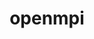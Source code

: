 ---
title: "openmpi"
layout: cache
categories: [package, develop-2023-12-03]
meta: {"versions": ["4.1.6"], "compilers": ["apple-clang@=15.0.0", "cce@=15.0.1", "gcc@=10.3.0", "gcc@=11.1.0", "gcc@=11.3.0", "gcc@=11.4.0", "gcc@=12.3.0", "gcc@=7.3.1", "gcc@=9.4.0", "oneapi@=2023.2.0"], "oss": ["amzn2", "rhel8", "sle_hpc15", "ubuntu20.04", "ubuntu22.04", "ventura"], "platforms": ["darwin", "linux"], "targets": ["aarch64", "neoverse_n1", "neoverse_v1", "ppc64le", "x86_64_v3", "x86_64_v4", "zen4"], "stacks": ["aws-isc", "aws-isc-aarch64", "data-vis-sdk", "e4s", "e4s-cray-rhel", "e4s-cray-sles", "e4s-neoverse_v1", "e4s-oneapi", "e4s-power", "ml-darwin-aarch64-mps", "ml-linux-x86_64-cpu", "ml-linux-x86_64-cuda", "ml-linux-x86_64-rocm", "radiuss-aws", "radiuss-aws-aarch64", "root", "tutorial"], "num_specs": 25, "num_specs_by_stack": {"ml-darwin-aarch64-mps": 1, "root": 25, "radiuss-aws-aarch64": 2, "aws-isc-aarch64": 6, "radiuss-aws": 1, "aws-isc": 3, "e4s-cray-rhel": 1, "e4s-cray-sles": 1, "e4s-neoverse_v1": 1, "e4s-power": 1, "data-vis-sdk": 1, "e4s": 1, "e4s-oneapi": 1, "ml-linux-x86_64-cpu": 1, "ml-linux-x86_64-cuda": 1, "ml-linux-x86_64-rocm": 1, "tutorial": 2}}
spec_details: [{"hash": "o3nln7e5j4muv7fdlvhecyhcsqric27y", "compiler": "apple-clang@=15.0.0", "versions": ["4.1.6"], "os": "ventura", "platform": "darwin", "target": "aarch64", "variants": ["~atomics", "build_system=autotools", "~cuda", "~cxx", "~cxx_exceptions", "fabrics=none", "~gpfs", "~internal-hwloc", "~internal-pmix", "~java", "~legacylaunchers", "~lustre", "~memchecker", "~openshmem", "~orterunprefix", "+romio", "+rsh", "schedulers=none", "~singularity", "+static", "+vt", "+wrapper-rpath"], "stacks": ["ml-darwin-aarch64-mps", "root"], "size": "-", "tarball": "https://binaries.spack.io/releases/develop-2023-12-03/build_cache/darwin-ventura-aarch64/apple-clang-15.0.0/openmpi-4.1.6/darwin-ventura-aarch64-apple-clang-15.0.0-openmpi-4.1.6-o3nln7e5j4muv7fdlvhecyhcsqric27y.spack"}, {"hash": "vwkkwye5fc4xek3cttc4htvzyl33vzsu", "compiler": "gcc@=7.3.1", "versions": ["4.1.6"], "os": "amzn2", "platform": "linux", "target": "aarch64", "variants": ["~atomics", "build_system=autotools", "~cuda", "~cxx", "~cxx_exceptions", "fabrics=none", "~gpfs", "~internal-hwloc", "~internal-pmix", "~java", "~legacylaunchers", "~lustre", "~memchecker", "~openshmem", "~orterunprefix", "+romio", "+rsh", "schedulers=none", "~singularity", "+static", "+vt", "+wrapper-rpath"], "stacks": ["root", "radiuss-aws-aarch64"], "size": "-", "tarball": "https://binaries.spack.io/releases/develop-2023-12-03/build_cache/linux-amzn2-aarch64/gcc-7.3.1/openmpi-4.1.6/linux-amzn2-aarch64-gcc-7.3.1-openmpi-4.1.6-vwkkwye5fc4xek3cttc4htvzyl33vzsu.spack"}, {"hash": "p5t5icyhtgdjgqrbbu7vhq7k4gyfsfz7", "compiler": "gcc@=7.3.1", "versions": ["4.1.6"], "os": "amzn2", "platform": "linux", "target": "aarch64", "variants": ["~atomics", "build_system=autotools", "~cuda", "~cxx", "~cxx_exceptions", "fabrics=ofi", "~gpfs", "~internal-hwloc", "~internal-pmix", "~java", "+legacylaunchers", "~lustre", "~memchecker", "~openshmem", "~orterunprefix", "+romio", "+rsh", "schedulers=none", "~singularity", "+static", "+vt", "+wrapper-rpath"], "stacks": ["aws-isc-aarch64", "root"], "size": "-", "tarball": "https://binaries.spack.io/releases/develop-2023-12-03/build_cache/linux-amzn2-aarch64/gcc-7.3.1/openmpi-4.1.6/linux-amzn2-aarch64-gcc-7.3.1-openmpi-4.1.6-p5t5icyhtgdjgqrbbu7vhq7k4gyfsfz7.spack"}, {"hash": "u33kqkqfy2abu4w7m3rsforc4cseciof", "compiler": "gcc@=7.3.1", "versions": ["4.1.6"], "os": "amzn2", "platform": "linux", "target": "aarch64", "variants": ["~atomics", "build_system=autotools", "~cuda", "~cxx", "~cxx_exceptions", "fabrics=ofi", "~gpfs", "~internal-hwloc", "~internal-pmix", "~java", "+legacylaunchers", "~lustre", "~memchecker", "~openshmem", "~orterunprefix", "+romio", "+rsh", "schedulers=none", "~singularity", "+static", "+vt", "+wrapper-rpath"], "stacks": ["aws-isc-aarch64", "root"], "size": "-", "tarball": "https://binaries.spack.io/releases/develop-2023-12-03/build_cache/linux-amzn2-aarch64/gcc-7.3.1/openmpi-4.1.6/linux-amzn2-aarch64-gcc-7.3.1-openmpi-4.1.6-u33kqkqfy2abu4w7m3rsforc4cseciof.spack"}, {"hash": "2kevzxep4cjydbcwtdc577lp4avgkag3", "compiler": "gcc@=7.3.1", "versions": ["4.1.6"], "os": "amzn2", "platform": "linux", "target": "aarch64", "variants": ["~atomics", "build_system=autotools", "~cuda", "~cxx", "~cxx_exceptions", "fabrics=auto", "~gpfs", "~internal-hwloc", "~internal-pmix", "~java", "+legacylaunchers", "~lustre", "~memchecker", "~openshmem", "~orterunprefix", "+romio", "+rsh", "schedulers=none", "~singularity", "+static", "+vt", "+wrapper-rpath"], "stacks": ["aws-isc-aarch64", "root"], "size": "-", "tarball": "https://binaries.spack.io/releases/develop-2023-12-03/build_cache/linux-amzn2-aarch64/gcc-7.3.1/openmpi-4.1.6/linux-amzn2-aarch64-gcc-7.3.1-openmpi-4.1.6-2kevzxep4cjydbcwtdc577lp4avgkag3.spack"}, {"hash": "q3drptnuvycbei3j2rpxnhcddvimx2qo", "compiler": "gcc@=7.3.1", "versions": ["4.1.6"], "os": "amzn2", "platform": "linux", "target": "neoverse_n1", "variants": ["~atomics", "build_system=autotools", "~cuda", "~cxx", "~cxx_exceptions", "fabrics=ofi", "~gpfs", "~internal-hwloc", "~internal-pmix", "~java", "+legacylaunchers", "~lustre", "~memchecker", "~openshmem", "~orterunprefix", "+romio", "+rsh", "schedulers=none", "~singularity", "+static", "+vt", "+wrapper-rpath"], "stacks": ["aws-isc-aarch64", "root"], "size": "-", "tarball": "https://binaries.spack.io/releases/develop-2023-12-03/build_cache/linux-amzn2-neoverse_n1/gcc-7.3.1/openmpi-4.1.6/linux-amzn2-neoverse_n1-gcc-7.3.1-openmpi-4.1.6-q3drptnuvycbei3j2rpxnhcddvimx2qo.spack"}, {"hash": "glr6kgh3ntud4o645ca2xw26gdkxzpig", "compiler": "gcc@=7.3.1", "versions": ["4.1.6"], "os": "amzn2", "platform": "linux", "target": "neoverse_n1", "variants": ["~atomics", "build_system=autotools", "~cuda", "~cxx", "~cxx_exceptions", "fabrics=none", "~gpfs", "~internal-hwloc", "~internal-pmix", "~java", "~legacylaunchers", "~lustre", "~memchecker", "~openshmem", "~orterunprefix", "+romio", "+rsh", "schedulers=none", "~singularity", "+static", "+vt", "+wrapper-rpath"], "stacks": ["root", "radiuss-aws-aarch64"], "size": "-", "tarball": "https://binaries.spack.io/releases/develop-2023-12-03/build_cache/linux-amzn2-neoverse_n1/gcc-7.3.1/openmpi-4.1.6/linux-amzn2-neoverse_n1-gcc-7.3.1-openmpi-4.1.6-glr6kgh3ntud4o645ca2xw26gdkxzpig.spack"}, {"hash": "izm7pmop6rlrvnldjyvdjwzwmnxqoboq", "compiler": "gcc@=7.3.1", "versions": ["4.1.6"], "os": "amzn2", "platform": "linux", "target": "neoverse_n1", "variants": ["~atomics", "build_system=autotools", "~cuda", "~cxx", "~cxx_exceptions", "fabrics=ofi", "~gpfs", "~internal-hwloc", "~internal-pmix", "~java", "+legacylaunchers", "~lustre", "~memchecker", "~openshmem", "~orterunprefix", "+romio", "+rsh", "schedulers=none", "~singularity", "+static", "+vt", "+wrapper-rpath"], "stacks": ["aws-isc-aarch64", "root"], "size": "-", "tarball": "https://binaries.spack.io/releases/develop-2023-12-03/build_cache/linux-amzn2-neoverse_n1/gcc-7.3.1/openmpi-4.1.6/linux-amzn2-neoverse_n1-gcc-7.3.1-openmpi-4.1.6-izm7pmop6rlrvnldjyvdjwzwmnxqoboq.spack"}, {"hash": "las3asivpsjqh66vph4ecl3cjvpzvuy4", "compiler": "gcc@=7.3.1", "versions": ["4.1.6"], "os": "amzn2", "platform": "linux", "target": "x86_64_v3", "variants": ["~atomics", "build_system=autotools", "~cuda", "~cxx", "~cxx_exceptions", "fabrics=none", "~gpfs", "~internal-hwloc", "~internal-pmix", "~java", "~legacylaunchers", "~lustre", "~memchecker", "~openshmem", "~orterunprefix", "+romio", "+rsh", "schedulers=none", "~singularity", "+static", "+vt", "+wrapper-rpath"], "stacks": ["root", "radiuss-aws"], "size": "-", "tarball": "https://binaries.spack.io/releases/develop-2023-12-03/build_cache/linux-amzn2-x86_64_v3/gcc-7.3.1/openmpi-4.1.6/linux-amzn2-x86_64_v3-gcc-7.3.1-openmpi-4.1.6-las3asivpsjqh66vph4ecl3cjvpzvuy4.spack"}, {"hash": "jjltav2aroeiqx7gg27e4kiu27evvqf2", "compiler": "gcc@=7.3.1", "versions": ["4.1.6"], "os": "amzn2", "platform": "linux", "target": "neoverse_n1", "variants": ["~atomics", "build_system=autotools", "~cuda", "~cxx", "~cxx_exceptions", "fabrics=auto", "~gpfs", "~internal-hwloc", "~internal-pmix", "~java", "+legacylaunchers", "~lustre", "~memchecker", "~openshmem", "~orterunprefix", "+romio", "+rsh", "schedulers=none", "~singularity", "+static", "+vt", "+wrapper-rpath"], "stacks": ["aws-isc-aarch64", "root"], "size": "-", "tarball": "https://binaries.spack.io/releases/develop-2023-12-03/build_cache/linux-amzn2-neoverse_n1/gcc-7.3.1/openmpi-4.1.6/linux-amzn2-neoverse_n1-gcc-7.3.1-openmpi-4.1.6-jjltav2aroeiqx7gg27e4kiu27evvqf2.spack"}, {"hash": "ymkrps2b6y6jskl2ghuyesatjyf67kon", "compiler": "gcc@=7.3.1", "versions": ["4.1.6"], "os": "amzn2", "platform": "linux", "target": "x86_64_v3", "variants": ["~atomics", "build_system=autotools", "~cuda", "~cxx", "~cxx_exceptions", "fabrics=ofi", "~gpfs", "~internal-hwloc", "~internal-pmix", "~java", "+legacylaunchers", "~lustre", "~memchecker", "~openshmem", "~orterunprefix", "+romio", "+rsh", "schedulers=none", "~singularity", "+static", "+vt", "+wrapper-rpath"], "stacks": ["aws-isc", "root"], "size": "-", "tarball": "https://binaries.spack.io/releases/develop-2023-12-03/build_cache/linux-amzn2-x86_64_v3/gcc-7.3.1/openmpi-4.1.6/linux-amzn2-x86_64_v3-gcc-7.3.1-openmpi-4.1.6-ymkrps2b6y6jskl2ghuyesatjyf67kon.spack"}, {"hash": "ctjv3wcfhudsjerubk2tmjd4tfmcvpek", "compiler": "gcc@=7.3.1", "versions": ["4.1.6"], "os": "amzn2", "platform": "linux", "target": "x86_64_v3", "variants": ["~atomics", "build_system=autotools", "~cuda", "~cxx", "~cxx_exceptions", "fabrics=ofi", "~gpfs", "~internal-hwloc", "~internal-pmix", "~java", "+legacylaunchers", "~lustre", "~memchecker", "~openshmem", "~orterunprefix", "+romio", "+rsh", "schedulers=none", "~singularity", "+static", "+vt", "+wrapper-rpath"], "stacks": ["aws-isc", "root"], "size": "-", "tarball": "https://binaries.spack.io/releases/develop-2023-12-03/build_cache/linux-amzn2-x86_64_v3/gcc-7.3.1/openmpi-4.1.6/linux-amzn2-x86_64_v3-gcc-7.3.1-openmpi-4.1.6-ctjv3wcfhudsjerubk2tmjd4tfmcvpek.spack"}, {"hash": "4htaj7vhjl3ot4iqv52uswympteurkkl", "compiler": "gcc@=7.3.1", "versions": ["4.1.6"], "os": "amzn2", "platform": "linux", "target": "x86_64_v3", "variants": ["~atomics", "build_system=autotools", "~cuda", "~cxx", "~cxx_exceptions", "fabrics=auto", "~gpfs", "~internal-hwloc", "~internal-pmix", "~java", "+legacylaunchers", "~lustre", "~memchecker", "~openshmem", "~orterunprefix", "+romio", "+rsh", "schedulers=none", "~singularity", "+static", "+vt", "+wrapper-rpath"], "stacks": ["aws-isc", "root"], "size": "-", "tarball": "https://binaries.spack.io/releases/develop-2023-12-03/build_cache/linux-amzn2-x86_64_v3/gcc-7.3.1/openmpi-4.1.6/linux-amzn2-x86_64_v3-gcc-7.3.1-openmpi-4.1.6-4htaj7vhjl3ot4iqv52uswympteurkkl.spack"}, {"hash": "uia5i6g7twspn2uoj6tlbpzy4cw5m6sb", "compiler": "cce@=15.0.1", "versions": ["4.1.6"], "os": "rhel8", "platform": "linux", "target": "zen4", "variants": ["~atomics", "build_system=autotools", "~cuda", "~cxx", "~cxx_exceptions", "fabrics=none", "~gpfs", "~internal-hwloc", "~internal-pmix", "~java", "~legacylaunchers", "~lustre", "~memchecker", "~openshmem", "~orterunprefix", "+romio", "+rsh", "schedulers=none", "~singularity", "+static", "+vt", "+wrapper-rpath"], "stacks": ["e4s-cray-rhel", "root"], "size": "-", "tarball": "https://binaries.spack.io/releases/develop-2023-12-03/build_cache/linux-rhel8-zen4/cce-15.0.1/openmpi-4.1.6/linux-rhel8-zen4-cce-15.0.1-openmpi-4.1.6-uia5i6g7twspn2uoj6tlbpzy4cw5m6sb.spack"}, {"hash": "7ylqigiyvxjggns5q2o7wx5fh632wyaa", "compiler": "gcc@=10.3.0", "versions": ["4.1.6"], "os": "sle_hpc15", "platform": "linux", "target": "x86_64_v4", "variants": ["~atomics", "build_system=autotools", "~cuda", "~cxx", "~cxx_exceptions", "fabrics=none", "~gpfs", "~internal-hwloc", "~internal-pmix", "~java", "~legacylaunchers", "~lustre", "~memchecker", "~openshmem", "~orterunprefix", "+romio", "+rsh", "schedulers=none", "~singularity", "+static", "+vt", "+wrapper-rpath"], "stacks": ["e4s-cray-sles", "root"], "size": "-", "tarball": "https://binaries.spack.io/releases/develop-2023-12-03/build_cache/linux-sle_hpc15-x86_64_v4/gcc-10.3.0/openmpi-4.1.6/linux-sle_hpc15-x86_64_v4-gcc-10.3.0-openmpi-4.1.6-7ylqigiyvxjggns5q2o7wx5fh632wyaa.spack"}, {"hash": "2r7dz5wsokcrlhwvim7ka7u2tjog66ur", "compiler": "gcc@=11.4.0", "versions": ["4.1.6"], "os": "ubuntu20.04", "platform": "linux", "target": "neoverse_v1", "variants": ["~atomics", "build_system=autotools", "~cuda", "~cxx", "~cxx_exceptions", "fabrics=none", "~gpfs", "~internal-hwloc", "~internal-pmix", "~java", "~legacylaunchers", "~lustre", "~memchecker", "~openshmem", "~orterunprefix", "+romio", "+rsh", "schedulers=none", "~singularity", "+static", "+vt", "+wrapper-rpath"], "stacks": ["e4s-neoverse_v1", "root"], "size": "-", "tarball": "https://binaries.spack.io/releases/develop-2023-12-03/build_cache/linux-ubuntu20.04-neoverse_v1/gcc-11.4.0/openmpi-4.1.6/linux-ubuntu20.04-neoverse_v1-gcc-11.4.0-openmpi-4.1.6-2r7dz5wsokcrlhwvim7ka7u2tjog66ur.spack"}, {"hash": "iaahsztuql7zfewsycjieol3njdjtukr", "compiler": "gcc@=9.4.0", "versions": ["4.1.6"], "os": "ubuntu20.04", "platform": "linux", "target": "ppc64le", "variants": ["~atomics", "build_system=autotools", "~cuda", "~cxx", "~cxx_exceptions", "fabrics=none", "~gpfs", "~internal-hwloc", "~internal-pmix", "~java", "~legacylaunchers", "~lustre", "~memchecker", "~openshmem", "~orterunprefix", "+romio", "+rsh", "schedulers=none", "~singularity", "+static", "+vt", "+wrapper-rpath"], "stacks": ["root", "e4s-power"], "size": "-", "tarball": "https://binaries.spack.io/releases/develop-2023-12-03/build_cache/linux-ubuntu20.04-ppc64le/gcc-9.4.0/openmpi-4.1.6/linux-ubuntu20.04-ppc64le-gcc-9.4.0-openmpi-4.1.6-iaahsztuql7zfewsycjieol3njdjtukr.spack"}, {"hash": "tevu74mgqh3aiij7jq7cgtra7cagw63x", "compiler": "gcc@=11.1.0", "versions": ["4.1.6"], "os": "ubuntu20.04", "platform": "linux", "target": "x86_64_v3", "variants": ["~atomics", "build_system=autotools", "~cuda", "~cxx", "~cxx_exceptions", "fabrics=none", "~gpfs", "~internal-hwloc", "~internal-pmix", "~java", "~legacylaunchers", "~lustre", "~memchecker", "~openshmem", "~orterunprefix", "+romio", "+rsh", "schedulers=none", "~singularity", "+static", "+vt", "+wrapper-rpath"], "stacks": ["data-vis-sdk", "root"], "size": "-", "tarball": "https://binaries.spack.io/releases/develop-2023-12-03/build_cache/linux-ubuntu20.04-x86_64_v3/gcc-11.1.0/openmpi-4.1.6/linux-ubuntu20.04-x86_64_v3-gcc-11.1.0-openmpi-4.1.6-tevu74mgqh3aiij7jq7cgtra7cagw63x.spack"}, {"hash": "cwnsrqmsnm4vczwutjdio244wa6c5uh7", "compiler": "gcc@=11.4.0", "versions": ["4.1.6"], "os": "ubuntu20.04", "platform": "linux", "target": "x86_64_v3", "variants": ["~atomics", "build_system=autotools", "~cuda", "~cxx", "~cxx_exceptions", "fabrics=none", "~gpfs", "~internal-hwloc", "~internal-pmix", "~java", "~legacylaunchers", "~lustre", "~memchecker", "~openshmem", "~orterunprefix", "+romio", "+rsh", "schedulers=none", "~singularity", "+static", "+vt", "+wrapper-rpath"], "stacks": ["e4s", "root"], "size": "-", "tarball": "https://binaries.spack.io/releases/develop-2023-12-03/build_cache/linux-ubuntu20.04-x86_64_v3/gcc-11.4.0/openmpi-4.1.6/linux-ubuntu20.04-x86_64_v3-gcc-11.4.0-openmpi-4.1.6-cwnsrqmsnm4vczwutjdio244wa6c5uh7.spack"}, {"hash": "ot7fwwmejqo7iv3oxoqtj5cp57oz2jtw", "compiler": "oneapi@=2023.2.0", "versions": ["4.1.6"], "os": "ubuntu20.04", "platform": "linux", "target": "x86_64_v3", "variants": ["~atomics", "build_system=autotools", "~cuda", "~cxx", "~cxx_exceptions", "fabrics=none", "~gpfs", "~internal-hwloc", "~internal-pmix", "~java", "~legacylaunchers", "~lustre", "~memchecker", "~openshmem", "~orterunprefix", "+romio", "+rsh", "schedulers=none", "~singularity", "+static", "+vt", "+wrapper-rpath"], "stacks": ["root", "e4s-oneapi"], "size": "-", "tarball": "https://binaries.spack.io/releases/develop-2023-12-03/build_cache/linux-ubuntu20.04-x86_64_v3/oneapi-2023.2.0/openmpi-4.1.6/linux-ubuntu20.04-x86_64_v3-oneapi-2023.2.0-openmpi-4.1.6-ot7fwwmejqo7iv3oxoqtj5cp57oz2jtw.spack"}, {"hash": "n2qo5c47ulz2dame7eo7ritnpocsit3c", "compiler": "gcc@=11.3.0", "versions": ["4.1.6"], "os": "ubuntu22.04", "platform": "linux", "target": "x86_64_v3", "variants": ["~atomics", "build_system=autotools", "~cuda", "~cxx", "~cxx_exceptions", "fabrics=none", "~gpfs", "~internal-hwloc", "~internal-pmix", "~java", "~legacylaunchers", "~lustre", "~memchecker", "~openshmem", "~orterunprefix", "+romio", "+rsh", "schedulers=none", "~singularity", "+static", "+vt", "+wrapper-rpath"], "stacks": ["ml-linux-x86_64-cpu", "root"], "size": "-", "tarball": "https://binaries.spack.io/releases/develop-2023-12-03/build_cache/linux-ubuntu22.04-x86_64_v3/gcc-11.3.0/openmpi-4.1.6/linux-ubuntu22.04-x86_64_v3-gcc-11.3.0-openmpi-4.1.6-n2qo5c47ulz2dame7eo7ritnpocsit3c.spack"}, {"hash": "7ieyeqplkp3rz6daswvjbhmj6wekgocc", "compiler": "gcc@=11.3.0", "versions": ["4.1.6"], "os": "ubuntu22.04", "platform": "linux", "target": "x86_64_v3", "variants": ["~atomics", "build_system=autotools", "+cuda", "cuda_arch=80", "~cxx", "~cxx_exceptions", "fabrics=none", "~gpfs", "~internal-hwloc", "~internal-pmix", "~java", "~legacylaunchers", "~lustre", "~memchecker", "~openshmem", "~orterunprefix", "+romio", "+rsh", "schedulers=none", "~singularity", "+static", "+vt", "+wrapper-rpath"], "stacks": ["ml-linux-x86_64-cuda", "root"], "size": "-", "tarball": "https://binaries.spack.io/releases/develop-2023-12-03/build_cache/linux-ubuntu22.04-x86_64_v3/gcc-11.3.0/openmpi-4.1.6/linux-ubuntu22.04-x86_64_v3-gcc-11.3.0-openmpi-4.1.6-7ieyeqplkp3rz6daswvjbhmj6wekgocc.spack"}, {"hash": "og5pypwcy6ic6d6lcvfz7cku5g2xgnne", "compiler": "gcc@=11.3.0", "versions": ["4.1.6"], "os": "ubuntu22.04", "platform": "linux", "target": "x86_64_v3", "variants": ["~atomics", "build_system=autotools", "~cuda", "~cxx", "~cxx_exceptions", "fabrics=none", "~gpfs", "~internal-hwloc", "~internal-pmix", "~java", "~legacylaunchers", "~lustre", "~memchecker", "~openshmem", "~orterunprefix", "+romio", "+rsh", "schedulers=none", "~singularity", "+static", "+vt", "+wrapper-rpath"], "stacks": ["ml-linux-x86_64-rocm", "root"], "size": "-", "tarball": "https://binaries.spack.io/releases/develop-2023-12-03/build_cache/linux-ubuntu22.04-x86_64_v3/gcc-11.3.0/openmpi-4.1.6/linux-ubuntu22.04-x86_64_v3-gcc-11.3.0-openmpi-4.1.6-og5pypwcy6ic6d6lcvfz7cku5g2xgnne.spack"}, {"hash": "khbfwm3beu7i3z4jug6tsourwkrrc2th", "compiler": "gcc@=11.4.0", "versions": ["4.1.6"], "os": "ubuntu22.04", "platform": "linux", "target": "x86_64_v3", "variants": ["~atomics", "build_system=autotools", "~cuda", "~cxx", "~cxx_exceptions", "fabrics=none", "~gpfs", "~internal-hwloc", "~internal-pmix", "~java", "~legacylaunchers", "~lustre", "~memchecker", "~openshmem", "~orterunprefix", "+romio", "+rsh", "schedulers=none", "~singularity", "+static", "+vt", "+wrapper-rpath"], "stacks": ["tutorial", "root"], "size": "-", "tarball": "https://binaries.spack.io/releases/develop-2023-12-03/build_cache/linux-ubuntu22.04-x86_64_v3/gcc-11.4.0/openmpi-4.1.6/linux-ubuntu22.04-x86_64_v3-gcc-11.4.0-openmpi-4.1.6-khbfwm3beu7i3z4jug6tsourwkrrc2th.spack"}, {"hash": "qakwypnp24uj2pj34ij7dpmuln6rp6w2", "compiler": "gcc@=12.3.0", "versions": ["4.1.6"], "os": "ubuntu22.04", "platform": "linux", "target": "x86_64_v3", "variants": ["~atomics", "build_system=autotools", "~cuda", "~cxx", "~cxx_exceptions", "fabrics=none", "~gpfs", "~internal-hwloc", "~internal-pmix", "~java", "~legacylaunchers", "~lustre", "~memchecker", "~openshmem", "~orterunprefix", "+romio", "+rsh", "schedulers=none", "~singularity", "+static", "+vt", "+wrapper-rpath"], "stacks": ["tutorial", "root"], "size": "-", "tarball": "https://binaries.spack.io/releases/develop-2023-12-03/build_cache/linux-ubuntu22.04-x86_64_v3/gcc-12.3.0/openmpi-4.1.6/linux-ubuntu22.04-x86_64_v3-gcc-12.3.0-openmpi-4.1.6-qakwypnp24uj2pj34ij7dpmuln6rp6w2.spack"}]
---
